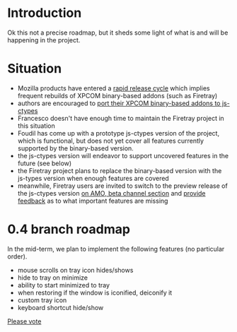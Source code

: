 # Introduction #

Ok this not a precise roadmap, but it sheds some light of what is and will be happening in the project.

# Situation #

  * Mozilla products have entered a [rapid release cycle](http://blog.mozilla.com/blog/2011/04/13/new-channels-for-firefox-rapid-releases/) which implies frequent rebuilds of XPCOM binary-based addons (such as Firetray)
  * authors are encouraged to [port their XPCOM binary-based addons to js-ctypes](https://groups.google.com/group/mozilla.dev.extensions/browse_thread/thread/2d6942c44f303b62/b98debfbccef11ed)
  * Francesco doesn't have enough time to maintain the Firetray project in this situation
  * Foudil has come up with a prototype js-ctypes version of the project, which is functional, but does not yet cover all features currently supported by the binary-based version.
  * the js-ctypes version will endeavor to support uncovered features in the future (see below)
  * the Firetray project plans to replace the binary-based version with the js-types version when enough features are covered
  * meanwhile, Firetray users are invited to switch to the preview release of the js-ctypes version [on AMO, beta channel section](https://addons.mozilla.org/fr/firefox/addon/firetray/) and [provide feedback](https://github.com/foudfou/FireTray/issues) as to what important features are missing

# 0.4 branch roadmap #

In the mid-term, we plan to implement the following features (no particular order).

  * mouse scrolls on tray icon hides/shows
  * hide to tray on minimize
  * ability to start minimized to tray
  * when restoring if the window is iconified, deiconify it
  * custom tray icon
  * keyboard shortcut hide/show

[Please vote](https://docs.google.com/spreadsheet/viewform?hl=fr&formkey=dFJqUC1pLTQzNkJYQldFdzdSV1BaSkE6MQ#gid=0)